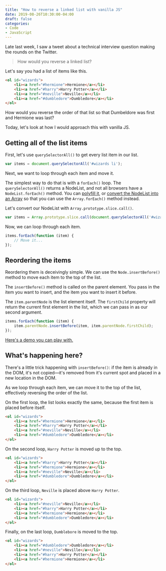 ```yaml
---
title: "How to reverse a linked list with vanilla JS"
date: 2019-08-26T10:30:00-04:00
draft: false
categories:
- Code
- JavaScript
---
```


Late last week, I saw a tweet about a technical interview question making the rounds on the Twitter.

> How would you reverse a linked list?

Let's say you had a list of items like this.

```html
<ol id="wizards">
	<li><a href="#hermione">Hermione</a></li>
	<li><a href="#harry">Harry Potter</a></li>
	<li><a href="#neville">Neville</a></li>
	<li><a href="#dumbledore">Dumbledore</a></li>
</ol>
```

How would you reverse the order of that list so that Dumbeldore was first and Hermione was last?

Today, let's look at how I would approach this with vanilla JS.

## Getting all of the list items

First, let's use `querySelectorAll()` to get every list item in our list.

```js
var items = document.querySelectorAll('#wizards li');
```

Next, we want to loop through each item and move it.

The simplest way to do that is with a `forEach()` loop. The `querySelectorAll()` returns a NodeList, and not all browsers have a `NodeList.forEach()` method. You can [polyfill it](https://vanillajstoolkit.com/polyfills/nodelistforeach/), or [convert the NodeList into an Array](/using-array-methods-with-nodelists-in-vanilla-js/) so that you can use the `Array.forEach()` method instead.

Let's convert our NodeList with `Array.prototype.slice.call()`.

```js
var items = Array.prototype.slice.call(document.querySelectorAll('#wizards li'));
```

Now, we can loop through each item.

```js
items.forEach(function (item) {
	// Move it...
});
```

## Reordering the items

Reordering them is deceivingly simple. We can use the `Node.insertBefore()` method to move each item to the top of the list.

The `insertBefore()` method is called on the parent element. You pass in the item you want to insert, and the item you want to insert it before.

The `item.parentNode` is the list element itself. The `firstChild` property will return the current first element in the list, which we can pass in as our second argument.

```js
items.forEach(function (item) {
	item.parentNode.insertBefore(item, item.parentNode.firstChild);
});
```

[Here's a demo you can play with.](https://codepen.io/cferdinandi/pen/XWrMBzZ)

## What's happening here?

There's a little trick happening with `insertBefore()`: if the item is already in the DOM, it's not copied&mdash;it's removed from it's current spot and placed in a new location in the DOM.

As we loop through each item, we can move it to the top of the list, effectively reversing the order of the list.

On the first loop, the list looks exactly the same, because the first item is placed before itself.

```html
<ol id="wizards">
	<li><a href="#hermione">Hermione</a></li>
	<li><a href="#harry">Harry Potter</a></li>
	<li><a href="#neville">Neville</a></li>
	<li><a href="#dumbledore">Dumbledore</a></li>
</ol>
```

On the second loop, `Harry Potter` is moved up to the top.

```html
<ol id="wizards">
	<li><a href="#harry">Harry Potter</a></li>
	<li><a href="#hermione">Hermione</a></li>
	<li><a href="#neville">Neville</a></li>
	<li><a href="#dumbledore">Dumbledore</a></li>
</ol>
```

On the third loop, `Neville` is placed above `Harry Potter`.

```html
<ol id="wizards">
	<li><a href="#neville">Neville</a></li>
	<li><a href="#harry">Harry Potter</a></li>
	<li><a href="#hermione">Hermione</a></li>
	<li><a href="#dumbledore">Dumbledore</a></li>
</ol>
```

Finally, on the last loop, `Dumblebore` is moved to the top.

```html
<ol id="wizards">
	<li><a href="#dumbledore">Dumbledore</a></li>
	<li><a href="#neville">Neville</a></li>
	<li><a href="#harry">Harry Potter</a></li>
	<li><a href="#hermione">Hermione</a></li>
</ol>
```